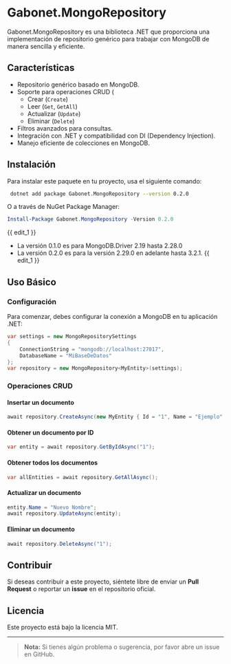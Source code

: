 # Gabonet.MongoRepository

Gabonet.MongoRepository es una biblioteca .NET que proporciona una implementación de repositorio genérico para trabajar con MongoDB de manera sencilla y eficiente.

## Características
- Repositorio genérico basado en MongoDB.
- Soporte para operaciones CRUD (
  - Crear (`Create`)
  - Leer (`Get`, `GetAll`)
  - Actualizar (`Update`)
  - Eliminar (`Delete`)
- Filtros avanzados para consultas.
- Integración con .NET y compatibilidad con DI (Dependency Injection).
- Manejo eficiente de colecciones en MongoDB.

## Instalación
Para instalar este paquete en tu proyecto, usa el siguiente comando:

```sh
 dotnet add package Gabonet.MongoRepository --version 0.2.0
```

O a través de NuGet Package Manager:

```powershell
Install-Package Gabonet.MongoRepository -Version 0.2.0
```

{{ edit_1 }}
- La versión 0.1.0 es para MongoDB.Driver 2.19 hasta 2.28.0
- La versión 0.2.0 es para la versión 2.29.0 en adelante hasta 3.2.1.
{{ edit_1 }}

## Uso Básico
### Configuración
Para comenzar, debes configurar la conexión a MongoDB en tu aplicación .NET:

```csharp
var settings = new MongoRepositorySettings
{
    ConnectionString = "mongodb://localhost:27017",
    DatabaseName = "MiBaseDeDatos"
};
var repository = new MongoRepository<MyEntity>(settings);
```

### Operaciones CRUD

#### Insertar un documento
```csharp
await repository.CreateAsync(new MyEntity { Id = "1", Name = "Ejemplo" });
```

#### Obtener un documento por ID
```csharp
var entity = await repository.GetByIdAsync("1");
```

#### Obtener todos los documentos
```csharp
var allEntities = await repository.GetAllAsync();
```

#### Actualizar un documento
```csharp
entity.Name = "Nuevo Nombre";
await repository.UpdateAsync(entity);
```

#### Eliminar un documento
```csharp
await repository.DeleteAsync("1");
```

## Contribuir
Si deseas contribuir a este proyecto, siéntete libre de enviar un **Pull Request** o reportar un **issue** en el repositorio oficial.

## Licencia
Este proyecto está bajo la licencia MIT.

---

> **Nota:** Si tienes algún problema o sugerencia, por favor abre un issue en GitHub.